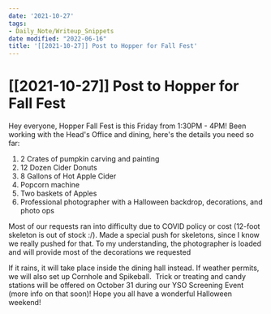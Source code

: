 ```yaml
---
date: '2021-10-27'
tags:
- Daily_Note/Writeup_Snippets
date modified: "2022-06-16"
title: '[[2021-10-27]] Post to Hopper for Fall Fest'
---
```


# [[2021-10-27]] Post to Hopper for Fall Fest
Hey everyone, Hopper Fall Fest is this Friday from 1:30PM - 4PM! Been working with the Head's Office and dining, here's the details you need so far:

1. 2 Crates of pumpkin carving and painting
2. 12 Dozen Cider Donuts
3. 8 Gallons of Hot Apple Cider
4. Popcorn machine
5. Two baskets of Apples
6. Professional photographer with a Halloween backdrop, decorations, and photo ops

Most of our requests ran into difficulty due to COVID policy or cost (12-foot skeleton is out of stock :/). Made a special push for skeletons, since I know we really pushed for that. To my understanding, the photographer is loaded and will provide most of the decorations we requested

If it rains, it will take place inside the dining hall instead. If weather permits, we will also set up Cornhole and Spikeball.  Trick or treating and candy stations will be offered on October 31 during our YSO Screening Event (more info on that soon)! Hope you all have a wonderful Halloween weekend!
